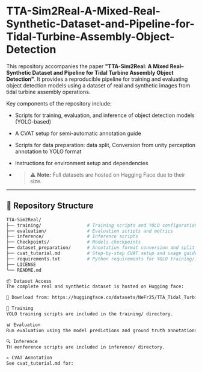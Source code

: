 # TTA-Sim2Real-A-Mixed-Real-Synthetic-Dataset-and-Pipeline-for-Tidal-Turbine-Assembly-Object-Detection

This repository accompanies the paper **"TTA-Sim2Real: A Mixed Real–Synthetic Dataset and Pipeline for Tidal Turbine Assembly Object Detection"**. It provides a reproducible pipeline for training and evaluating object detection models using a dataset of real and synthetic images from tidal turbine assembly operations.

Key components of the repository include:
- Scripts for training, evaluation, and inference of object detection models (YOLO-based)
- A CVAT setup for semi-automatic annotation guide
- Scripts for data preparation: data split, Conversion from unity perception annotation to YOLO format
- Instructions for environment setup and dependencies

- > ⚠️ **Note:** Full datasets are hosted on Hagging Face due to their size. 
---
## 📁 Repository Structure

```bash
TTA-Sim2Real/
├── training/                 # Training scripts and YOLO configuration
├── evaluation/               # Evaluation scripts and metrics
├── inference/                # Inference scripts
├── Checkpoints/              # Models checkpoints
├── dataset_preparation/      # Annotation format conversion and split scripts
├── cvat_tutorial.md          # Step-by-step CVAT setup and usage guide
├── requirements.txt          # Python requirements for YOLO training/inference
├── LICENSE
└── README.md

📦 Dataset Access
The complete real and synthetic dataset is hosted on Hugging face:

🔗 Download from: https://huggingface.co/datasets/NeFr25/TTA_Tidal_Turbine_Assembly_Visual_Dataset

🚀 Training
YOLO training scripts are included in the training/ directory.

📊 Evaluation
Run evaluation using the model predictions and ground truth annotations, the YOLO evaluation scripts are included in evaluation/ directory.

🔍 Inference
TH eenference scripts are included in inference/ directory.

✍️ CVAT Annotation
See cvat_tutorial.md for:
